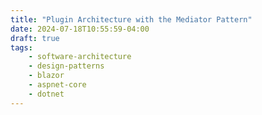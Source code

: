 ```yaml
---
title: "Plugin Architecture with the Mediator Pattern"
date: 2024-07-18T10:55:59-04:00
draft: true
tags:
    - software-architecture
    - design-patterns
    - blazor
    - aspnet-core
    - dotnet
---
```


